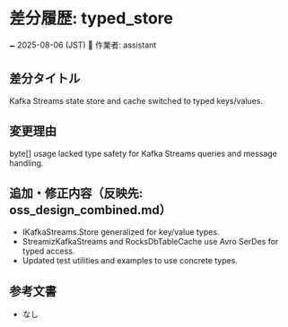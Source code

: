 # 差分履歴: typed_store

🗕 2025-08-06 (JST)
🧐 作業者: assistant

## 差分タイトル
Kafka Streams state store and cache switched to typed keys/values.

## 変更理由
byte[] usage lacked type safety for Kafka Streams queries and message handling.

## 追加・修正内容（反映先: oss_design_combined.md）
- IKafkaStreams.Store generalized for key/value types.
- StreamizKafkaStreams and RocksDbTableCache use Avro SerDes for typed access.
- Updated test utilities and examples to use concrete types.

## 参考文書
- なし

